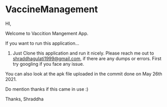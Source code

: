 # VaccineManagement

HI,

Welcome to Vaccition Mangement App.

If you want to run this application...

1. Just Clone this application and run it nicely. Please reach me out to shraddhagulati1999@gmail.com, if there are any dumps or errors. 
First try googling if you face any issue.

You can also look at the apk file uploaded in the commit done on May 26th 2021.

Do mention thanks if this came in use :) 

Thanks,
Shraddha
